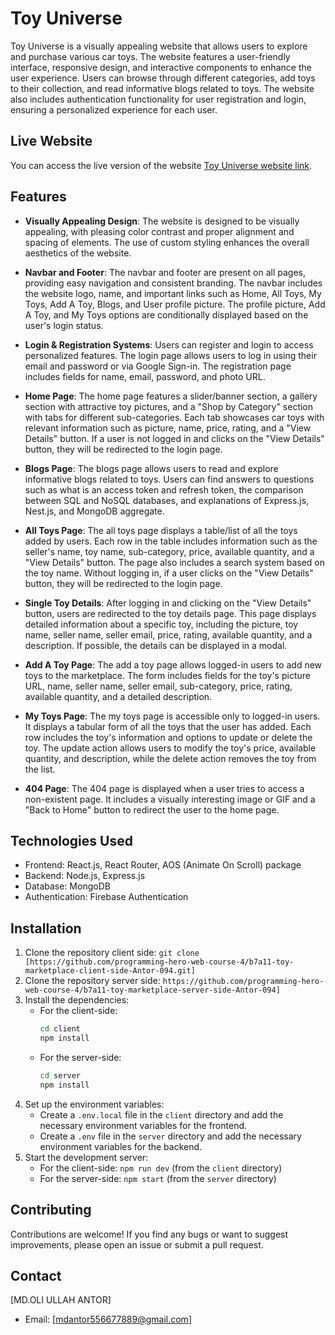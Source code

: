 # Toy Universe

Toy Universe is a visually appealing website that allows users to explore and purchase various car toys. The website features a user-friendly interface, responsive design, and interactive components to enhance the user experience. Users can browse through different categories, add toys to their collection, and read informative blogs related to toys. The website also includes authentication functionality for user registration and login, ensuring a personalized experience for each user.

## Live Website

You can access the live version of the website [Toy Universe website link](https://toy-universe-56b72.web.app/).
## Features

- **Visually Appealing Design**: The website is designed to be visually appealing, with pleasing color contrast and proper alignment and spacing of elements. The use of custom styling enhances the overall aesthetics of the website.

- **Navbar and Footer**: The navbar and footer are present on all pages, providing easy navigation and consistent branding. The navbar includes the website logo, name, and important links such as Home, All Toys, My Toys, Add A Toy, Blogs, and User profile picture. The profile picture, Add A Toy, and My Toys options are conditionally displayed based on the user's login status.

- **Login & Registration Systems**: Users can register and login to access personalized features. The login page allows users to log in using their email and password or via Google Sign-in. The registration page includes fields for name, email, password, and photo URL.

- **Home Page**: The home page features a slider/banner section, a gallery section with attractive toy pictures, and a "Shop by Category" section with tabs for different sub-categories. Each tab showcases car toys with relevant information such as picture, name, price, rating, and a "View Details" button. If a user is not logged in and clicks on the "View Details" button, they will be redirected to the login page.

- **Blogs Page**: The blogs page allows users to read and explore informative blogs related to toys. Users can find answers to questions such as what is an access token and refresh token, the comparison between SQL and NoSQL databases, and explanations of Express.js, Nest.js, and MongoDB aggregate.

- **All Toys Page**: The all toys page displays a table/list of all the toys added by users. Each row in the table includes information such as the seller's name, toy name, sub-category, price, available quantity, and a "View Details" button. The page also includes a search system based on the toy name. Without logging in, if a user clicks on the "View Details" button, they will be redirected to the login page.

- **Single Toy Details**: After logging in and clicking on the "View Details" button, users are redirected to the toy details page. This page displays detailed information about a specific toy, including the picture, toy name, seller name, seller email, price, rating, available quantity, and a description. If possible, the details can be displayed in a modal.

- **Add A Toy Page**: The add a toy page allows logged-in users to add new toys to the marketplace. The form includes fields for the toy's picture URL, name, seller name, seller email, sub-category, price, rating, available quantity, and a detailed description.

- **My Toys Page**: The my toys page is accessible only to logged-in users. It displays a tabular form of all the toys that the user has added. Each row includes the toy's information and options to update or delete the toy. The update action allows users to modify the toy's price, available quantity, and description, while the delete action removes the toy from the list.

- **404 Page**: The 404 page is displayed when a user tries to access a non-existent page. It includes a visually interesting image or GIF and a "Back to Home" button to redirect the user to the home page.

## Technologies Used

- Frontend: React.js, React Router, AOS (Animate On Scroll) package
- Backend: Node.js, Express.js
- Database: MongoDB
- Authentication: Firebase Authentication


## Installation

1. Clone the repository client side: `git clone [https://github.com/programming-hero-web-course-4/b7a11-toy-marketplace-client-side-Antor-094.git]`
1. Clone the repository server side: `https://github.com/programming-hero-web-course-4/b7a11-toy-marketplace-server-side-Antor-094]`
2. Install the dependencies:
   - For the client-side:
     ```bash
     cd client
     npm install
     ```
   - For the server-side:
     ```bash
     cd server
     npm install
     ```
3. Set up the environment variables:
   - Create a `.env.local` file in the `client` directory and add the necessary environment variables for the frontend.
   - Create a `.env` file in the `server` directory and add the necessary environment variables for the backend.
4. Start the development server:
   - For the client-side: `npm run dev` (from the `client` directory)
   - For the server-side: `npm start` (from the `server` directory)

## Contributing

Contributions are welcome! If you find any bugs or want to suggest improvements, please open an issue or submit a pull request.


## Contact

[MD.OLI ULLAH ANTOR]
- Email: [mdantor556677889@gmail.com]
